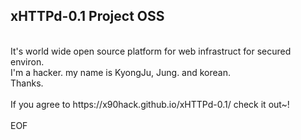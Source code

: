 ## xHTTPd-0.1 Project OSS<br>
<br>
It's world wide open source platform for web infrastruct for secured environ.<br>
I'm a hacker. my name is KyongJu, Jung. and korean.<br>
Thanks.<br>
<br>
If you agree to https://x90hack.github.io/xHTTPd-0.1/ check it out~!<br>
<br>
EOF<br>
